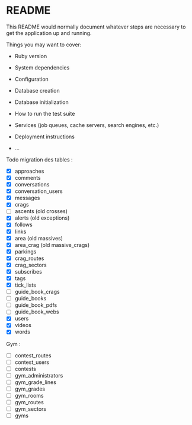 # README

This README would normally document whatever steps are necessary to get the
application up and running.

Things you may want to cover:

* Ruby version

* System dependencies

* Configuration

* Database creation

* Database initialization

* How to run the test suite

* Services (job queues, cache servers, search engines, etc.)

* Deployment instructions

* ...

Todo migration des tables :
- [x] approaches
- [x] comments
- [x] conversations
- [X] conversation_users
- [X] messages
- [x] crags
- [ ] ascents (old crosses)
- [x] alerts (old exceptions)
- [x] follows
- [x] links
- [x] area (old massives)
- [x] area_crag (old massive_crags)
- [x] parkings
- [x] crag_routes
- [x] crag_sectors
- [x] subscribes
- [x] tags
- [x] tick_lists
- [ ] guide_book_crags
- [ ] guide_books
- [ ] guide_book_pdfs
- [ ] guide_book_webs
- [x] users
- [x] videos
- [x] words

Gym :
- [ ] contest_routes
- [ ] contest_users
- [ ] contests
- [ ] gym_administrators
- [ ] gym_grade_lines
- [ ] gym_grades
- [ ] gym_rooms
- [ ] gym_routes
- [ ] gym_sectors
- [ ] gyms